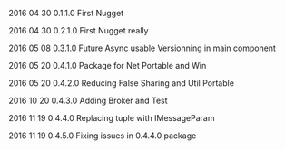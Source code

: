 2016 04 30 0.1.1.0 First Nugget

2016 04 30 0.2.1.0 First Nugget really

2016 05 08 0.3.1.0 
	Future Async usable
	Versionning in main component 
  
2016 05 20 0.4.1.0
  Package for Net Portable and Win

2016 05 20 0.4.2.0
  Reducing False Sharing and Util Portable

2016 10 20 0.4.3.0
  Adding Broker and Test

2016 11 19 0.4.4.0
  Replacing tuple with IMessageParam

2016 11 19 0.4.5.0
  Fixing issues in 0.4.4.0 package